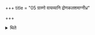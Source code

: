 +++
title = "05 ग्राव्णो वायव्यानि द्रोणकलशमाग्नीध्र"

+++

<details><summary>थिते</summary>

5. He keeps the pressing stones, the Vāyavya-cups and the wooden trough in the Āgnīdhra (-shed).  
</details>
